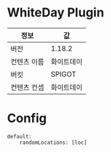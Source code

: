 # WhiteDay Plugin

| 정보     | 값     |
|--------|-------|
| 버전     | 1.18.2 |
| 컨텐츠 이름 | 화이트데이 |
| 버킷     | SPIGOT |
| 컨텐츠 컨셉 | 화이트데이 |

# Config

```
default:
    randomLocations: [loc]
```
